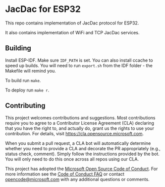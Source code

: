 # JacDac for ESP32

This repo contains implementation of JacDac protocol for ESP32.

It also contains implementation of WiFi and TCP JacDac services.

## Building

Install ESP-IDF. Make sure `IDF_PATH` is set.
You can also install ccache to speed up builds.
You will need to run `export.sh` from the IDF folder - the Makefile will remind you.

To build run `make`.

To deploy run `make r`.


## Contributing

This project welcomes contributions and suggestions.  Most contributions require you to agree to a
Contributor License Agreement (CLA) declaring that you have the right to, and actually do, grant us
the rights to use your contribution. For details, visit https://cla.opensource.microsoft.com.

When you submit a pull request, a CLA bot will automatically determine whether you need to provide
a CLA and decorate the PR appropriately (e.g., status check, comment). Simply follow the instructions
provided by the bot. You will only need to do this once across all repos using our CLA.

This project has adopted the [Microsoft Open Source Code of Conduct](https://opensource.microsoft.com/codeofconduct/).
For more information see the [Code of Conduct FAQ](https://opensource.microsoft.com/codeofconduct/faq/) or
contact [opencode@microsoft.com](mailto:opencode@microsoft.com) with any additional questions or comments.
